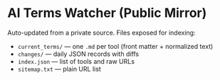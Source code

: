 # AI Terms Watcher (Public Mirror)
Auto-updated from a private source. Files exposed for indexing:
- `current_terms/` — one `.md` per tool (front matter + normalized text)
- `changes/` — daily JSON records with diffs
- `index.json` — list of tools and raw URLs
- `sitemap.txt` — plain URL list
